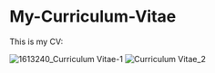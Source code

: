 # My-Curriculum-Vitae
This is my CV:

![1613240_Curriculum Vitae-1](https://user-images.githubusercontent.com/48848418/92989610-a0cf4f00-f4ff-11ea-8b72-91075c3a2a39.jpg)
![Curriculum Vitae_2](https://user-images.githubusercontent.com/48848418/78380125-95e1cb80-75fd-11ea-9f06-978777da681c.jpg)
